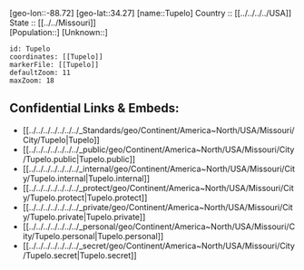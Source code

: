 ﻿---
location: [34.27,-88.72] 
mapzoom: [7,12] 
mapmarker: city 
type: City
tags:
- geo/City


SpocWebEntityId: 35046
isDeleted: false
confidential: public

---
[geo-lon::-88.72] 
[geo-lat::34.27] 
[name::Tupelo] 
Country :: [[../../../../USA]]  
State :: [[../../Missouri]]  
[Population::] 
[Unknown::] 


```leaflet
id: Tupelo
coordinates: [[Tupelo]] 
markerFile: [[Tupelo]] 
defaultZoom: 11 
maxZoom: 18
```


## Confidential Links & Embeds: 
- [[../../../../../../../_Standards/geo/Continent/America~North/USA/Missouri/City/Tupelo|Tupelo]] 
- [[../../../../../../../_public/geo/Continent/America~North/USA/Missouri/City/Tupelo.public|Tupelo.public]] 
- [[../../../../../../../_internal/geo/Continent/America~North/USA/Missouri/City/Tupelo.internal|Tupelo.internal]] 
- [[../../../../../../../_protect/geo/Continent/America~North/USA/Missouri/City/Tupelo.protect|Tupelo.protect]] 
- [[../../../../../../../_private/geo/Continent/America~North/USA/Missouri/City/Tupelo.private|Tupelo.private]] 
- [[../../../../../../../_personal/geo/Continent/America~North/USA/Missouri/City/Tupelo.personal|Tupelo.personal]] 
- [[../../../../../../../_secret/geo/Continent/America~North/USA/Missouri/City/Tupelo.secret|Tupelo.secret]] 
